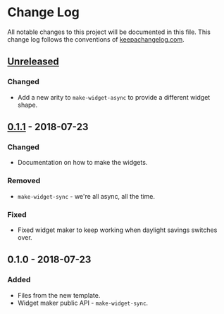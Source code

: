 # Change Log
All notable changes to this project will be documented in this file. This change log follows the conventions of [keepachangelog.com](http://keepachangelog.com/).

## [Unreleased]
### Changed
- Add a new arity to `make-widget-async` to provide a different widget shape.

## [0.1.1] - 2018-07-23
### Changed
- Documentation on how to make the widgets.

### Removed
- `make-widget-sync` - we're all async, all the time.

### Fixed
- Fixed widget maker to keep working when daylight savings switches over.

## 0.1.0 - 2018-07-23
### Added
- Files from the new template.
- Widget maker public API - `make-widget-sync`.

[Unreleased]: https://github.com/your-name/foo/compare/0.1.1...HEAD
[0.1.1]: https://github.com/your-name/foo/compare/0.1.0...0.1.1
